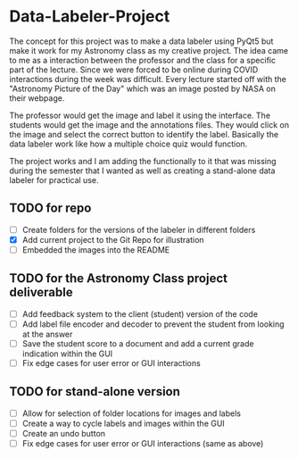 # Data-Labeler-Project
The concept for this project was to make a data labeler using PyQt5 but make it work for my Astronomy class as my creative project.
The idea came to me as a interaction between the professor and the class for a specific part of the lecture. Since we were
forced to be online during COVID interactions during the week was difficult. Every lecture started off with the
"Astronomy Picture of the Day" which was an image posted by NASA on their webpage. 

The professor would get the image and label it using the interface. The students would get the image and the annotations files. They
would click on the image and select the correct button to identify the label. Basically the data labeler work like how a multiple choice
quiz would function.

The project works and I am adding the functionally to it that was missing during the semester that I wanted as well as creating a stand-alone
data labeler for practical use.

## TODO for repo
- [ ] Create folders for the versions of the labeler in different folders
- [x] Add current project to the Git Repo for illustration
- [ ] Embedded the images into the README

## TODO for the Astronomy Class project deliverable
- [ ] Add feedback system to the client (student) version of the code
- [ ] Add label file encoder and decoder to prevent the student from looking at the answer
- [ ] Save the student score to a document and add a current grade indication within the GUI
- [ ] Fix edge cases for user error or GUI interactions

## TODO for stand-alone version
- [ ] Allow for selection of folder locations for images and labels
- [ ] Create a way to cycle labels and images within the GUI
- [ ] Create an undo button
- [ ] Fix edge cases for user error or GUI interactions (same as above)
